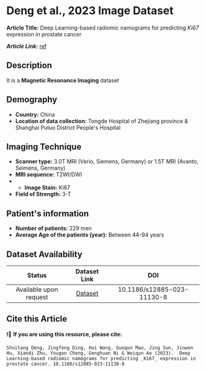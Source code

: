 # **Deng et al., 2023 Image Dataset**
**Article Title:** Deep Learning-based radiomic namograms for predicting _Ki67_ expression in prostate cancer 

**_Article Link_:** [ref](https://bmccancer.biomedcentral.com/articles/10.1186/s12885-023-11130-8)

## **Description**
It is a **Magnetic Resonance Imaging** dataset

## **Demography**
+ **Country:** China
+ **Location of data collection:** Tongde Hospital of Zhejiang province & Shanghai Putuo District People's Hospital

## **Imaging Technique**
+ **Scanner type:**  3.0T MRI (Verio, Siemens, Germany) or 1.5T MRI (Avanto, Seimens, Germany)
+ **MRI sequence:** T2WI/DWI
+ + **Image Stain:** Ki67
+ **Field of Strength:** 3-T
  
## **Patient's information**
+ **Number of patients:** 229 men
+ **Average Age of the patients (year):** Between 44-94 years


## **Dataset Availability**
|**Status**|**Dataset Link**|**DOI**|
|:---:|:---:|:---:|
|Available upon request| [Dataset](https://bmccancer.biomedcentral.com/articles/10.1186/s12885-023-11130-8#additional-information)| 10.1186/s12885-023-11130-8
 

## **Cite this Article**

❗🛑 **If you are using this resource, please cite:**

```
Shuitang Deng, Jingfeng Ding, Hui Wang, Guoqun Mao, Jing Sun, Jinwen Hu, Xiandi Zhu, Yougen Cheng, Genghuan Ni & Weiqun Ao (2023).  Deep Learning-based radiomic namograms for predicting _Ki67_ expression in prostate cancer. 10.1186/s12885-023-11130-8
```
